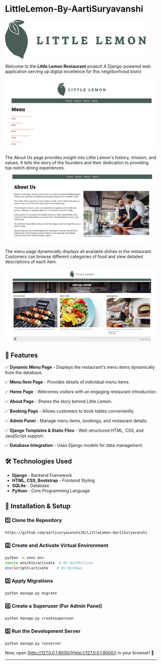 # LittleLemon-By-AartiSuryavanshi


![Logo](https://github.com/aartisuryavanshi26/LittleLemon-AartiSuryavanshi/blob/main/logo.png)



Welcome to the **Little Lemon Restaurant** project! A Django-powered web application serving up digital excellence for this neighborhood bistro



![Little Lemon Preview](https://github.com/aartisuryavanshi26/LittleLemon-AartiSuryavanshi/blob/main/Screenshot%202025-03-09%20173814.png)



The About Us page provides insight into Little Lemon's history, mission, and values. It tells the story of the founders and their dedication to providing top-notch dining experiences.

![About Us](https://github.com/aartisuryavanshi26/LittleLemon-AartiSuryavanshi/blob/main/Screenshot%202025-03-09%20174043.png)



The menu page dynamically displays all available dishes in the restaurant. Customers can browse different categories of food and view detailed descriptions of each item.

![Menu Page](https://github.com/aartisuryavanshi26/LittleLemon-AartiSuryavanshi/blob/main/Screenshot%202025-03-09%20175433.png)




## 🌟 Features

✅ **Dynamic Menu Page** - Displays the restaurant's menu items dynamically from the database.

✅ **Menu Item Page** - Provides details of individual menu items.

✅ **Home Page** - Welcomes visitors with an engaging restaurant introduction.

✅ **About Page** - Shares the story behind Little Lemon.

✅ **Booking Page** - Allows customers to book tables conveniently.

✅ **Admin Panel** - Manage menu items, bookings, and restaurant details.

✅ **Django Templates & Static Files** - Well-structured HTML, CSS, and JavaScript support.

✅ **Database Integration** - Uses Django models for data management.



## 🛠 Technologies Used

- **Django** - Backend Framework
- **HTML, CSS, Bootstrap** - Frontend Styling
- **SQLite** - Database
- **Python** - Core Programming Language


## 🚀 Installation & Setup

### 1️⃣ Clone the Repository
```bash
https://github.com/aartisuryavanshi26/LittleLemon-AartiSuryavanshi
```

### 2️⃣ Create and Activate Virtual Environment
```bash
python -m venv env
source env/bin/activate  # On macOS/Linux
env\Scripts\activate    # On Windows
```

### 3️⃣ Apply Migrations
```bash
python manage.py migrate
```

### 4️⃣ Create a Superuser (For Admin Panel)
```bash
python manage.py createsuperuser
```

### 5️⃣ Run the Development Server
```bash
python manage.py runserver
```

Now, open [http://127.0.0.1:8000/](http://127.0.0.1:8000/) in your browser! 🎉

---
